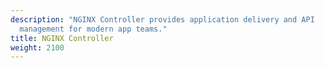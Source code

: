 ```yaml
---
description: "NGINX Controller provides application delivery and API
  management for modern app teams."
title: NGINX Controller
weight: 2100
---
```




